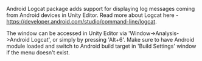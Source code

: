 Android Logcat package adds support for displaying log messages coming from Android devices in Unity Editor. Read more about Logcat here - https://developer.android.com/studio/command-line/logcat. 

The window can be accessed in Unity Editor via 'Window->Analysis->Android Logcat', or simply by pressing 'Alt+6'. Make sure to have Android module loaded and switch to Android build target in 'Build Settings' window if the menu doesn't exist.
